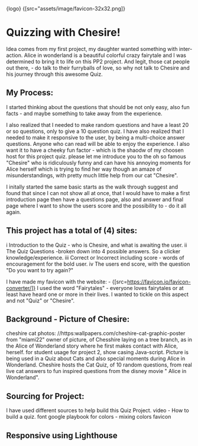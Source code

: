 {logo} {[src="assets/image/favicon-32x32.png]}

# Quizzing with Chesire!

Idea comes from my first project, my daughter wanted something with inter-action.  Alice in wonderland is a beautiful colorful crazy fairytale and I was determined to bring it to life on this PP2 project.
And legit, those cat people out there, - do talk to their furryballs of love, so why not talk to Chesire and his journey through this awesome Quiz.

## My Process:
I started thinking about the questions that should be not only easy, also fun facts - and maybe something to take away from the experience.

I also realized that I needed to make random questions and have a least 20 or so questions, only to give a 10 question quiz. I have also realized that I needed to make it responsive to the user, by being a multi-choice answer questions. Anyone who can read will be able to enjoy the experience. I also want it to have a cheeky fun factor - which is the shaodw of my choosen host for this project quiz. please let me introduce you to the oh so famous "Chesire" who is ridiculously funny and can have his annoying moments for Alice herself which is trying to find her way though an amaze of misunderstandings, with pretty much little help from our cat "Chesire".

I initally started the same basic starts as the walk through suggest and found that since I can not show all at once, that I would have to make a first introduction page then have a questions page, also and answer and final page where I want to show the users score and the possibility to - do it all again.

## This project has a total of (4) sites:
i Introduction to the Quiz - who is Chesire, and what is awaiting the user.
ii The Quiz Questions -broken down into 4 possible answers. So a clicker knowledge/experience.
iii Correct or Incorrect including score - words of encouragement for the bold user.
iv The users end score, with the question "Do you want to try again?"


I have made my favicon with  the website: - {[src=https://favicon.io/favicon-converter/]} 
I used the word "Fairytales" - everyone loves fairytales or at least have heard one or more in their lives. I wanted to tickle on this aspect and not "Quiz" or "Chesire".

## Background - Picture of Chesire:
cheshire cat photos:  //https:wallpapers.com/cheshire-cat-graphic-poster
from "miami22" owner of picture, of Chesshire laying on a tree branch, as in the Alice of Wonderland story where he first makes contact with Alice, herself.
for student usage for project 2, show casing Java-script.
Picture is being used in a Quiz about Cats and also special moments during Alice in Wonderland.
Cheshire hosts the Cat Quiz, of 10 random questions, from real live cat answers to fun inspired questions from the disney movie " Alice in Wonderland".


## Sourcing for Project:
I have used different sources to help build this Quiz Project.
video - How to build a quiz.
font google 
playbook for colors - mixing colors
favicon

## Responsive using Lighthouse






